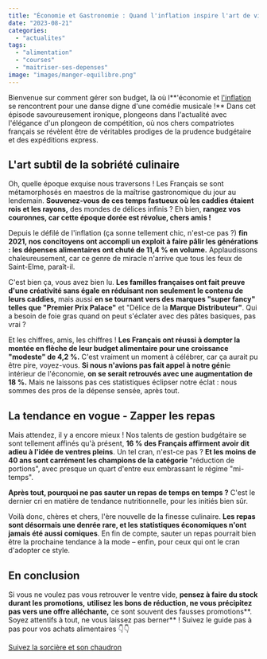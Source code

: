 ```yaml
---
title: "Économie et Gastronomie : Quand l'inflation inspire l'art de vivre frugalement !"
date: "2023-08-21"
categories: 
  - "actualites"
tags: 
  - "alimentation"
  - "courses"
  - "maitriser-ses-depenses"
image: "images/manger-equilibre.png"
---
```


Bienvenue sur comment gérer son budget, là où l**'économie et [l'inflation](https://www.msn.com/fr-fr/voyage/actualite/inflation-de-plus-en-plus-de-fran%C3%A7ais-ne-mangent-plus-%C3%A0-leur-faim/ar-AA1f8tGT?cvid=99019922b60a4e23be19a1244c59a9cd&ocid=winp2fptaskbar&ei=13 " l'inflation ") se rencontrent pour une danse digne d'une comédie musicale !** Dans cet épisode savoureusement ironique, plongeons dans l'actualité avec l'élégance d'un plongeon de compétition, où nos chers compatriotes français se révèlent être de véritables prodiges de la prudence budgétaire et des expéditions express.

## L'art subtil de la sobriété culinaire

Oh, quelle époque exquise nous traversons ! Les Français se sont métamorphosés en maestros de la maîtrise gastronomique du jour au lendemain. **Souvenez-vous de ces temps fastueux où les caddies étaient rois et les rayons,** des mondes de délices infinis ? Eh bien, **rangez vos couronnes, car cette époque dorée est révolue, chers amis !**

Depuis le défilé de l'inflation (ça sonne tellement chic, n'est-ce pas ?) **fin 2021, nos concitoyens ont accompli un exploit à faire pâlir les générations : les dépenses alimentaires ont chuté de 11,4 % en volume.** Applaudissons chaleureusement, car ce genre de miracle n'arrive que tous les feux de Saint-Elme, paraît-il.

C'est bien ça, vous avez bien lu. **Les familles françaises ont fait preuve d'une créativité sans égale en réduisant non seulement le contenu de leurs caddies,** mais aussi **en se tournant vers des marques "super fancy" telles que "Premier Prix Palace"** et "Délice de la **Marque Distributeur"**. Qui a besoin de foie gras quand on peut s'éclater avec des pâtes basiques, pas vrai ?

Et les chiffres, amis, les chiffres ! **Les Français ont réussi à dompter la montée en flèche de leur budget alimentaire pour une croissance "modeste" de 4,2 %.** C'est vraiment un moment à célébrer, car ça aurait pu être pire, voyez-vous. **Si nous n'avions pas fait appel à notre géni**e intérieur de l'économie, **on se serait retrouvés avec une augmentation de 18 %.** Mais ne laissons pas ces statistiques éclipser notre éclat : nous sommes des pros de la dépense sensée, après tout.

## La tendance en vogue - Zapper les repas

Mais attendez, il y a encore mieux ! Nos talents de gestion budgétaire se sont tellement affinés qu'à présent, **16 % des Français affirment avoir dit adieu à l'idée de ventres pleins**. Un tel cran, n'est-ce pas ? **Et les moins de 40 ans sont carrément les champions de la catégorie** "réduction de portions", avec presque un quart d'entre eux embrassant le régime "mi-temps".

**Après tout, pourquoi ne pas sauter un repas de temps en temps ?** C'est le dernier cri en matière de tendance nutritionnelle, pour les initiés bien sûr.

Voilà donc, chères et chers, l'ère nouvelle de la finesse culinaire. **Les repas sont désormais une denrée rare, et les statistiques économiques n'ont jamais été aussi comiques**. En fin de compte, sauter un repas pourrait bien être la prochaine tendance à la mode – enfin, pour ceux qui ont le cran d'adopter ce style.

## En conclusion

Si vous ne voulez pas vous retrouver le ventre vide, **pensez à faire du stock durant les promotions,** **utilisez les bons de réduction, ne vous précipitez pas vers une offre alléchante,** ce sont souvent des fausses promotions**. Soyez attentifs à tout, ne vous laissez pas berner** ! Suivez le guide pas à pas pour vos achats alimentaires 👇👇

[Suivez la sorcière et son chaudron](https://commentgerersonbudget.fr/10-astuces-magiques-pour-gerer-son-budget-bomme-un-pro/)
